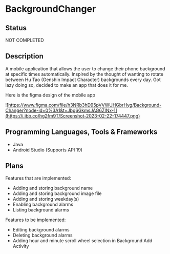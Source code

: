 # BackgroundChanger
## Status
NOT COMPLETED

## Description
A mobile application that allows the user to change their phone background at specific times automatically.
Inspired by the thought of wanting to rotate between Hu Tao (Genshin Impact Character) backgrounds every day. 
Got lazy doing so, decided to make an app that does it for me.

Here is the figma design of the mobile app

![https://www.figma.com/file/h3NRb3hD95pVVWUHGbrHyg/Background-Changer?node-id=0%3A1&t=Jbg6GkmsJAG6ZINx-1](https://i.ibb.co/hg2fm9T/Screenshot-2023-02-22-174447.png)

## Programming Languages, Tools & Frameworks
- Java
- Android Studio (Supports API 19)

## Plans
Features that are implemented:
- Adding and storing background name
- Adding and storing background image file
- Adding and storing weekday(s) 
- Enabling background alarms
- Listing background alarms

Features to be implemented:
- Editing background alarms
- Deleting background alarms
- Adding hour and minute scroll wheel selection in Background Add Activity
